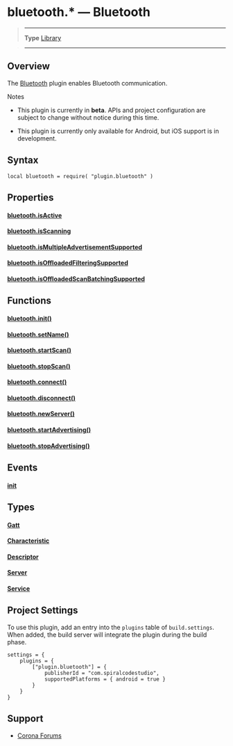 # bluetooth.* &mdash; Bluetooth

> --------------------- ------------------------------------------------------------------------------------------
> __Type__              [Library](https://docs.coronalabs.com/api/type/library.html)



> --------------------- ------------------------------------------------------------------------------------------


## Overview

The [Bluetooth](https://marketplace.coronalabs.com/plugin/bluetooth) plugin enables Bluetooth communication.

<div class="guide-notebox">
<div class="notebox-title">Notes</div>

* This plugin is currently in __beta__. APIs and project configuration are subject to change without notice during this time.

* This plugin is currently only available for Android, but iOS support is in development.

</div>


## Syntax

	local bluetooth = require( "plugin.bluetooth" )

## Properties

#### [bluetooth.isActive](/plugin/bluetooth/isActive.md)

#### [bluetooth.isScanning](/plugin/bluetooth/isScanning.md)

#### [bluetooth.isMultipleAdvertisementSupported](/plugin/bluetooth/isMultipleAdvertisementSupported.md)

#### [bluetooth.isOffloadedFilteringSupported](/plugin/bluetooth/isOffloadedFilteringSupported.md)

#### [bluetooth.isOffloadedScanBatchingSupported](/plugin/bluetooth/isOffloadedScanBatchingSupported.md)

## Functions

#### [bluetooth.init()](/plugin/bluetooth/init.md)

#### [bluetooth.setName()](/plugin/bluetooth/setName.md)

#### [bluetooth.startScan()](/plugin/bluetooth/startScan.md)

#### [bluetooth.stopScan()](/plugin/bluetooth/stopScan.md)

#### [bluetooth.connect()](/plugin/bluetooth/connect.md)

#### [bluetooth.disconnect()](/plugin/bluetooth/disconnect.md)

#### [bluetooth.newServer()](/plugin/bluetooth/newServer.md)

#### [bluetooth.startAdvertising()](/plugin/bluetooth/startAdvertising.md)

#### [bluetooth.stopAdvertising()](/plugin/bluetooth/stopAdvertising.md)

## Events

#### [init](/plugin/bluetooth/event/init/index.md)

## Types

#### [Gatt](/plugin/bluetooth/type/Gatt/index.md)

#### [Characteristic](/plugin/bluetooth/type/Characteristic/index.md)

#### [Descriptor](/plugin/bluetooth/type/Descriptor/index.md)

#### [Server](/plugin/bluetooth/type/Server/index.md)

#### [Service](/plugin/bluetooth/type/Service/index.md)

<a id="settings"></a>

## Project Settings

To use this plugin, add an entry into the `plugins` table of `build.settings`. When added, the build server will integrate the plugin during the build phase.

	settings = {
		plugins = {
			["plugin.bluetooth"] = {
				publisherId = "com.spiralcodestudio",
				supportedPlatforms = { android = true }
			}
		}
	}

## Support

* [Corona Forums](http://forums.coronalabs.com/forum/)
